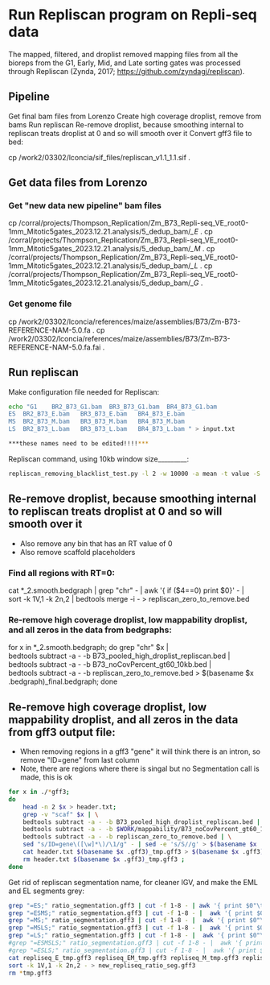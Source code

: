 # Run Repliscan program on Repli-seq data
The mapped, filtered, and droplist removed mapping files from all the bioreps from the G1, Early, Mid, and Late sorting gates was
processed through Repliscan (Zynda, 2017; https://github.com/zyndagj/repliscan).



## Pipeline
Get final bam files from Lorenzo
Create high coverage droplist, remove from bams
Run repliscan 
Re-remove droplist, because smoothing internal to repliscan treats droplist at 0 and so will smooth over it
Convert gff3 file to bed:

cp /work2/03302/lconcia/sif_files/repliscan_v1.1_1.1.sif .

## Get data files from Lorenzo

### Get "new data new pipeline" bam files
cp /corral/projects/Thompson_Replication/Zm_B73_Repli-seq_VE_root0-1mm_Mitotic5gates_2023.12.21.analysis/5_dedup_bam/*_E* .
cp /corral/projects/Thompson_Replication/Zm_B73_Repli-seq_VE_root0-1mm_Mitotic5gates_2023.12.21.analysis/5_dedup_bam/*_M* .
cp /corral/projects/Thompson_Replication/Zm_B73_Repli-seq_VE_root0-1mm_Mitotic5gates_2023.12.21.analysis/5_dedup_bam/*_L* .
cp /corral/projects/Thompson_Replication/Zm_B73_Repli-seq_VE_root0-1mm_Mitotic5gates_2023.12.21.analysis/5_dedup_bam/*_G* .

### Get genome file
cp /work2/03302/lconcia/references/maize/assemblies/B73/Zm-B73-REFERENCE-NAM-5.0.fa .
cp /work2/03302/lconcia/references/maize/assemblies/B73/Zm-B73-REFERENCE-NAM-5.0.fa.fai .



## Run repliscan

Make configuration file needed for Repliscan:
```bash
echo "G1	BR2_B73_G1.bam	BR3_B73_G1.bam	BR4_B73_G1.bam
ES	BR2_B73_E.bam	BR3_B73_E.bam	BR4_B73_E.bam
MS	BR2_B73_M.bam	BR3_B73_M.bam	BR4_B73_M.bam
LS	BR2_B73_L.bam	BR3_B73_L.bam	BR4_B73_L.bam " > input.txt

***these names need to be edited!!!!***
```

Repliscan command, using 10kb window size_________:
```bash
repliscan_removing_blacklist_test.py -l 2 -w 10000 -a mean -t value -S genome -v 1 -c proportion --plot -r Zm-B73-REFERENCE-NAM-5.0.fa input.txt >> repliscan_removing_blacklist_test_10kb.log 2>> repliscan_removing_blacklist_test_10kb.err
```


## Re-remove droplist, because smoothing internal to repliscan treats droplist at 0 and so will smooth over it
- Also remove any bin that has an RT value of 0
- Also remove scaffold placeholders

### Find all regions with RT=0:
cat *_2.smooth.bedgraph | grep "chr" - | awk '{ if ($4==0) print $0}' - | \
sort -k 1V,1 -k 2n,2 | bedtools merge -i - > repliscan_zero_to_remove.bed

### Re-remove high coverage droplist, low mappability droplist, and all zeros in the data from bedgraphs:
for x in *_2.smooth.bedgraph; 
do
	grep "chr" $x | \
	bedtools subtract -a - -b B73_pooled_high_droplist_repliscan.bed | \
	bedtools subtract -a - -b B73_noCovPercent_gt60_10kb.bed | \
	bedtools subtract -a - -b repliscan_zero_to_remove.bed > $(basename $x .bedgraph)_final.bedgraph;
done



## Re-remove high coverage droplist, low mappability droplist, and all zeros in the data from gff3 output file:
- When removing regions in a gff3 "gene" it will think there is an intron, so remove "ID=gene" from last column
- Note, there are regions where there is singal but no Segmentation call is made, this is ok
```bash
for x in ./*gff3; 
do
	head -n 2 $x > header.txt; 
	grep -v "scaf" $x | \
	bedtools subtract -a - -b B73_pooled_high_droplist_repliscan.bed | \
	bedtools subtract -a - -b $WORK/mappability/B73_noCovPercent_gt60_10kb.bed | \
	bedtools subtract -a - -b repliscan_zero_to_remove.bed | \
	sed "s/ID=gene\([\w]*\)/\1/g" - | sed -e 's/S//g' > $(basename $x .gff3)_tmp.gff3 ; #need to remove ID= or gff3 thinks its a gene, could be formatted better
	cat header.txt $(basename $x .gff3)_tmp.gff3 > $(basename $x .gff3)_final.gff3 ; 
	rm header.txt $(basename $x .gff3)_tmp.gff3 ;
done
```

Get rid of repliscan segmentation name, for cleaner IGV, and make the EML and EL segments grey: 
```bash
grep "=ES;" ratio_segmentation.gff3 | cut -f 1-8 - | awk '{ print $0"\t""color=#2250F1" }' - > repliseq_E_tmp.gff3
grep "=ESMS;" ratio_segmentation.gff3 | cut -f 1-8 - |  awk '{ print $0"\t""color=#28C5CC" }' - > repliseq_EM_tmp.gff3
grep "=MS;" ratio_segmentation.gff3 | cut -f 1-8 - |  awk '{ print $0"\t""color=#1A8A12" }' - > repliseq_M_tmp.gff3
grep "=MSLS;" ratio_segmentation.gff3 | cut -f 1-8 - |  awk '{ print $0"\t""color=#FFFD33" }' - > repliseq_ML_tmp.gff3
grep "=LS;" ratio_segmentation.gff3 | cut -f 1-8 - |  awk '{ print $0"\t""color=#FB0018" }' - > repliseq_L_tmp.gff3
#grep "=ESMSLS;" ratio_segmentation.gff3 | cut -f 1-8 - |  awk '{ print $0"\t""color=#808080" }' - > repliseq_EML_tmp.gff3
#grep "=ESLS;" ratio_segmentation.gff3 | cut -f 1-8 - |  awk '{ print $0"\t""color=#808080" }' - > repliseq_EL_tmp.gff3
cat repliseq_E_tmp.gff3 repliseq_EM_tmp.gff3 repliseq_M_tmp.gff3 repliseq_ML_tmp.gff3 repliseq_L_tmp.gff3 | \
sort -k 1V,1 -k 2n,2 - > new_repliseq_ratio_seg.gff3
rm *tmp.gff3
```

